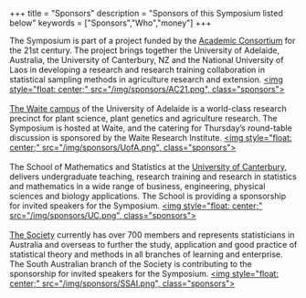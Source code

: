 +++
title = "Sponsors"
description = "Sponsors of this Symposium listed below"
keywords = ["Sponsors","Who","money"]
+++


The Symposium is part of a project funded by the [Academic Consortium](http://www.ac21.org/english/about/who/about) for the 21st century.  The project brings together the University of Adelaide, Australia, the University of Canterbury, NZ and the National University of Laos in developing a research and research training collaboration in statistical sampling methods in agriculture research and extension.
<a href="http://www.ac21.org">
<img style="float: center;" src="/img/sponsors/AC21.png", class="sponsors">
</a>
<br>
<br>
[The Waite campus](https://www.thewaite.org/) of the University of Adelaide is a world-class research precinct for plant science, plant genetics and agriculture research. The Symposium is hosted at Waite, and the catering for Thursday’s round-table discussion is sponsored by the Waite Research Institute.
<a href="https://www.adelaide.edu.au">
<img style="float: center;" src="/img/sponsors/UofA.png", class="sponsors">
</a>
<br>
<br>
The School of Mathematics and Statistics at the [University of Canterbury](https://www.canterbury.ac.nz/engineering/schools/mathematics-statistics/), delivers undergraduate teaching, research training and research in statistics and mathematics in a wide range of business, engineering, physical sciences and biology applications. The School is providing a sponsorship for invited speakers for the Symposium.
<a href="http://www.canterbury.ac.nz/">
<img style="float: center;" src="/img/sponsors/UC.png", class="sponsors">
</a>
<br>
<br>
[The Society](http://www.statsoc.org.au/) currently has over 700 members and represents statisticians in Australia and overseas to further the study, application and good practice of statistical theory and methods in all branches of learning and enterprise. The South Australian branch of the Society is contributing to the sponsorship for invited speakers for the Symposium.
<a href="http://www.statsoc.org.au/">
<img style="float: center;" src="/img/sponsors/SSAI.png", class="sponsors">
</a>
<br>
<br>